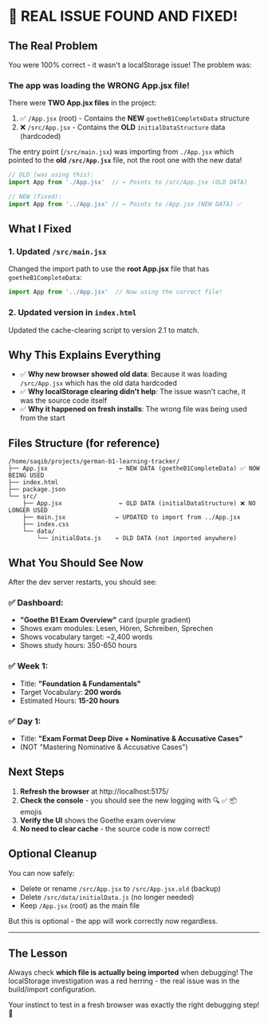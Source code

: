 # 🎯 REAL ISSUE FOUND AND FIXED!

## The Real Problem

You were 100% correct - it wasn't a localStorage issue! The problem was:

### **The app was loading the WRONG App.jsx file!**

There were **TWO App.jsx files** in the project:

1. ✅ `/App.jsx` (root) - Contains the **NEW** `goetheB1CompleteData` structure
2. ❌ `/src/App.jsx` - Contains the **OLD** `initialDataStructure` data (hardcoded)

The entry point (`/src/main.jsx`) was importing from `./App.jsx` which pointed to the **old `/src/App.jsx`** file, not the root one with the new data!

```javascript
// OLD (was using this):
import App from './App.jsx'  // ← Points to /src/App.jsx (OLD DATA)

// NEW (fixed):
import App from '../App.jsx' // ← Points to /App.jsx (NEW DATA) ✅
```

## What I Fixed

### 1. Updated `/src/main.jsx`
Changed the import path to use the **root App.jsx** file that has `goetheB1CompleteData`:
```javascript
import App from '../App.jsx'  // Now using the correct file!
```

### 2. Updated version in `index.html`
Updated the cache-clearing script to version 2.1 to match.

## Why This Explains Everything

- ✅ **Why new browser showed old data**: Because it was loading `/src/App.jsx` which has the old data hardcoded
- ✅ **Why localStorage clearing didn't help**: The issue wasn't cache, it was the source code itself
- ✅ **Why it happened on fresh installs**: The wrong file was being used from the start

## Files Structure (for reference)

```
/home/saqib/projects/german-b1-learning-tracker/
├── App.jsx                    ← NEW DATA (goetheB1CompleteData) ✅ NOW BEING USED
├── index.html
├── package.json
└── src/
    ├── App.jsx                ← OLD DATA (initialDataStructure) ❌ NO LONGER USED
    ├── main.jsx              ← UPDATED to import from ../App.jsx
    ├── index.css
    └── data/
        └── initialData.js    ← OLD DATA (not imported anywhere)
```

## What You Should See Now

After the dev server restarts, you should see:

### ✅ Dashboard:
- **"Goethe B1 Exam Overview"** card (purple gradient)
- Shows exam modules: Lesen, Hören, Schreiben, Sprechen
- Shows vocabulary target: ~2,400 words
- Shows study hours: 350-650 hours

### ✅ Week 1:
- Title: **"Foundation & Fundamentals"**
- Target Vocabulary: **200 words**
- Estimated Hours: **15-20 hours**

### ✅ Day 1:
- Title: **"Exam Format Deep Dive + Nominative & Accusative Cases"**
- (NOT "Mastering Nominative & Accusative Cases")

## Next Steps

1. **Refresh the browser** at http://localhost:5175/
2. **Check the console** - you should see the new logging with 🔍 ✅ 📦 emojis
3. **Verify the UI** shows the Goethe exam overview
4. **No need to clear cache** - the source code is now correct!

## Optional Cleanup

You can now safely:
- Delete or rename `/src/App.jsx` to `/src/App.jsx.old` (backup)
- Delete `/src/data/initialData.js` (no longer needed)
- Keep `/App.jsx` (root) as the main file

But this is optional - the app will work correctly now regardless.

---

## The Lesson

Always check **which file is actually being imported** when debugging! The localStorage investigation was a red herring - the real issue was in the build/import configuration. 

Your instinct to test in a fresh browser was exactly the right debugging step! 🎉
